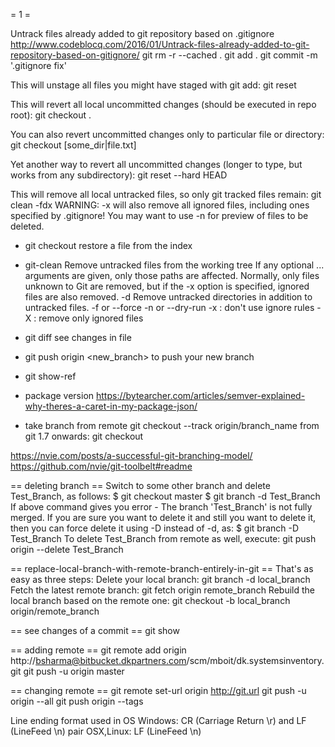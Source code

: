 = 1 =

Untrack files already added to git repository based on .gitignore
http://www.codeblocq.com/2016/01/Untrack-files-already-added-to-git-repository-based-on-gitignore/
git rm -r --cached .
git add .
git commit -m '.gitignore fix'



This will unstage all files you might have staged with git add:
git reset

This will revert all local uncommitted changes (should be executed in repo root):
git checkout .

You can also revert uncommitted changes only to particular file or directory:
git checkout [some_dir|file.txt]

Yet another way to revert all uncommitted changes (longer to type, but works from any subdirectory):
git reset --hard HEAD

This will remove all local untracked files, so only git tracked files remain:
git clean -fdx
WARNING: -x will also remove all ignored files, including ones specified by .gitignore! You may want to use -n for preview of files to be deleted.

* git checkout <fileName>
restore a file from the index

* git-clean
Remove untracked files from the working tree
If any optional <path>... arguments are given, only those paths are affected.
Normally, only files unknown to Git are removed, but if the -x option is specified, ignored files are also removed.
-d Remove untracked directories in addition to untracked files. 
-f or --force
-n or --dry-run
-x : don't use ignore rules
-X : remove only ignored files

* git diff <fileName>
see changes in file

* git push origin <new_branch>
to push your new branch

* git show-ref

* package version
https://bytearcher.com/articles/semver-explained-why-theres-a-caret-in-my-package-json/

* take branch from remote
git checkout --track origin/branch_name
from git 1.7 onwards:
git checkout <branchName>


https://nvie.com/posts/a-successful-git-branching-model/
https://github.com/nvie/git-toolbelt#readme






== deleting branch ==
Switch to some other branch and delete Test_Branch, as follows:
$ git checkout master
$ git branch -d Test_Branch
If above command gives you error - The branch 'Test_Branch' is not fully merged. If you are sure you want to delete it and still you want to delete it, then you can force delete it using -D instead of -d, as:
$ git branch -D Test_Branch
To delete Test_Branch from remote as well, execute:
git push origin --delete Test_Branch


== replace-local-branch-with-remote-branch-entirely-in-git ==
That's as easy as three steps:
Delete your local branch: git branch -d local_branch
Fetch the latest remote branch: git fetch origin remote_branch
Rebuild the local branch based on the remote one: git checkout -b local_branch origin/remote_branch

== see changes of a commit ==
git show <COMMIT>

== adding remote ==
git remote add origin http://bsharma@bitbucket.dkpartners.com/scm/mboit/dk.systemsinventory.git
git push -u origin master

== changing remote ==
git remote set-url origin http://git.url
git push -u origin --all
git push origin --tags


Line ending format used in OS
Windows: CR (Carriage Return \r) and LF (LineFeed \n) pair
OSX,Linux: LF (LineFeed \n)
